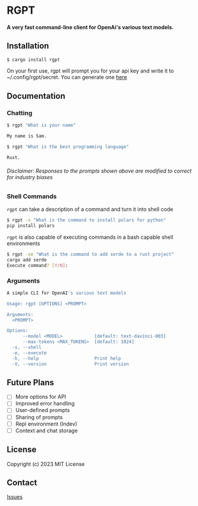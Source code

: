 # RGPT
#### A very fast command-line client for OpenAi's various text models.

## Installation
```sh
$ cargo install rgpt
```
On your first use, rgpt will prompt you for your api key and write it to ~/.config/rgpt/secret. You can generate one [here](https://platform.openai.com/account/api-keys)
  
## Documentation
### Chatting

```sh
$ rgpt "What is your name"

My name is Sam.

$ rgpt "What is the best programming language"

Rust.
```

###### *Disclaimer*: Responses to the prompts shown above are modified to correct for industry biases

### Shell Commands

`rgpt` can take a description of a command and turn it into shell code

```sh
$ rgpt -s "What is the command to install polars for python"
pip install polars

```

`rgpt` is also capable of executing commands in a bash capable shell environments

```sh
$ rgpt -se "What is the command to add serde to a rust project"
cargo add serde
Execute command? [Y/N]: 

```

### Arguments
```sh
A simple CLI for OpenAI's various text models

Usage: rgpt [OPTIONS] <PROMPT>

Arguments:
  <PROMPT>

Options:
      --model <MODEL>            [default: text-davinci-003]
      --max-tokens <MAX_TOKENS>  [default: 1024]
  -s, --shell
  -e, --execute
  -h, --help                     Print help
  -V, --version                  Print version
```

## Future Plans

- [ ] More options for API
- [ ] Improved error handling
- [ ] User-defined prompts
- [ ] Sharing of prompts
- [ ] Repl environment (Indev)
- [ ] Context and chat storage

## License
Copyright (c) 2023 MIT License

## Contact
[Issues](https://github.com/linux-techtips/rgpt/issues)
